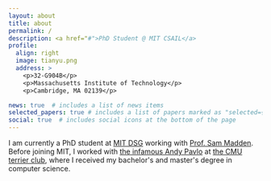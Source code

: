 ```yaml
---
layout: about
title: about
permalink: /
description: <a href="#">PhD Student @ MIT CSAIL</a>
profile:
  align: right
  image: tianyu.png
  address: >
    <p>32-G904B</p>
    <p>Massachusetts Institute of Technology</p>
    <p>Cambridge, MA 02139</p>

news: true  # includes a list of news items
selected_papers: true # includes a list of papers marked as "selected={true}"
social: true  # includes social icons at the bottom of the page
---
```


I am currently a PhD student at [MIT DSG](http://dsg.csail.mit.edu/) working with
[Prof. Sam Madden](http://db.csail.mit.edu/madden/). Before joining MIT, I worked with
[the infamous Andy Pavlo](http://www.cs.cmu.edu/~pavlo/) at
[the CMU terrier club](https://noise.page/), where I received my bachelor's and master's degree
in computer science.
